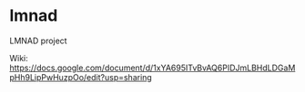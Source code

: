 # lmnad
LMNAD project

Wiki:
https://docs.google.com/document/d/1xYA695ITvBvAQ6PIDJmLBHdLDGaMpHh9LipPwHuzpOo/edit?usp=sharing
